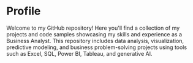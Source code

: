 # Profile
Welcome to my GitHub repository! Here you'll find a collection of my projects and code samples showcasing my skills and experience as a Business Analyst. This repository includes data analysis, visualization, predictive modeling, and business problem-solving projects using tools such as Excel, SQL, Power BI, Tableau, and generative AI. 
